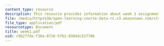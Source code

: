 ```yaml
---
content_type: resource
description: This resource provides information about week 1 assignments.
file: /media/https%3A/open-learning-course-data-rc.s3.amazonaws.com/sts-005-disease-and-society-in-america-fall-2005/c9b277def20a87165fb20304dc527706_week1.pdf
file_type: application/pdf
resourcetype: Document
title: week1.pdf
uid: c9b277de-f20a-8716-5fb2-0304dc527706
---
```

